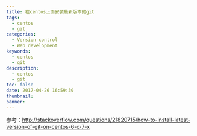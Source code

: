 ```yaml
---
title: 在centos上面安装最新版本的git
tags:
  - centos
  - git
categories:
  - Version control
  - Web development
keywords:
  - centos
  - git
description:
  - centos
  - git
toc: false
date: 2017-04-26 16:59:30
thumbnail:
banner:
---
```

参考：http://stackoverflow.com/questions/21820715/how-to-install-latest-version-of-git-on-centos-6-x-7-x